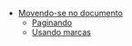 * [Movendo-se no documento](movendo-se_no_documento.md)
   * [Paginando](paginando.md)
   * [Usando marcas](usando_marcas.md)
